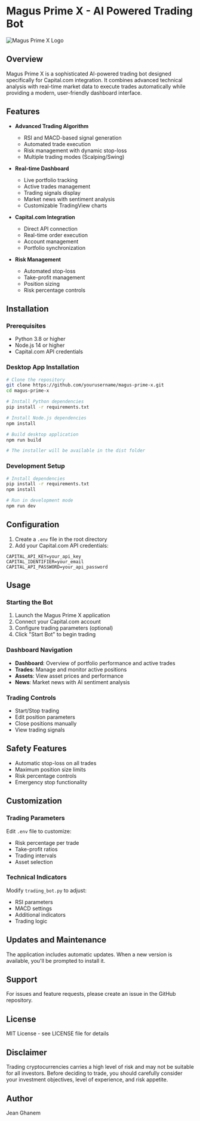 # Magus Prime X - AI Powered Trading Bot

![Magus Prime X Logo](logo.svg)

## Overview

Magus Prime X is a sophisticated AI-powered trading bot designed specifically for Capital.com integration. It combines advanced technical analysis with real-time market data to execute trades automatically while providing a modern, user-friendly dashboard interface.

## Features

- **Advanced Trading Algorithm**
  - RSI and MACD-based signal generation
  - Automated trade execution
  - Risk management with dynamic stop-loss
  - Multiple trading modes (Scalping/Swing)

- **Real-time Dashboard**
  - Live portfolio tracking
  - Active trades management
  - Trading signals display
  - Market news with sentiment analysis
  - Customizable TradingView charts

- **Capital.com Integration**
  - Direct API connection
  - Real-time order execution
  - Account management
  - Portfolio synchronization

- **Risk Management**
  - Automated stop-loss
  - Take-profit management
  - Position sizing
  - Risk percentage controls

## Installation

### Prerequisites
- Python 3.8 or higher
- Node.js 14 or higher
- Capital.com API credentials

### Desktop App Installation
```bash
# Clone the repository
git clone https://github.com/yourusername/magus-prime-x.git
cd magus-prime-x

# Install Python dependencies
pip install -r requirements.txt

# Install Node.js dependencies
npm install

# Build desktop application
npm run build

# The installer will be available in the dist folder
```

### Development Setup
```bash
# Install dependencies
pip install -r requirements.txt
npm install

# Run in development mode
npm run dev
```

## Configuration

1. Create a `.env` file in the root directory
2. Add your Capital.com API credentials:
```env
CAPITAL_API_KEY=your_api_key
CAPITAL_IDENTIFIER=your_email
CAPITAL_API_PASSWORD=your_api_password
```

## Usage

### Starting the Bot
1. Launch the Magus Prime X application
2. Connect your Capital.com account
3. Configure trading parameters (optional)
4. Click "Start Bot" to begin trading

### Dashboard Navigation
- **Dashboard**: Overview of portfolio performance and active trades
- **Trades**: Manage and monitor active positions
- **Assets**: View asset prices and performance
- **News**: Market news with AI sentiment analysis

### Trading Controls
- Start/Stop trading
- Edit position parameters
- Close positions manually
- View trading signals

## Safety Features

- Automatic stop-loss on all trades
- Maximum position size limits
- Risk percentage controls
- Emergency stop functionality

## Customization

### Trading Parameters
Edit `.env` file to customize:
- Risk percentage per trade
- Take-profit ratios
- Trading intervals
- Asset selection

### Technical Indicators
Modify `trading_bot.py` to adjust:
- RSI parameters
- MACD settings
- Additional indicators
- Trading logic

## Updates and Maintenance

The application includes automatic updates. When a new version is available, you'll be prompted to install it.

## Support

For issues and feature requests, please create an issue in the GitHub repository.

## License

MIT License - see LICENSE file for details

## Disclaimer

Trading cryptocurrencies carries a high level of risk and may not be suitable for all investors. Before deciding to trade, you should carefully consider your investment objectives, level of experience, and risk appetite.

## Author

Jean Ghanem

